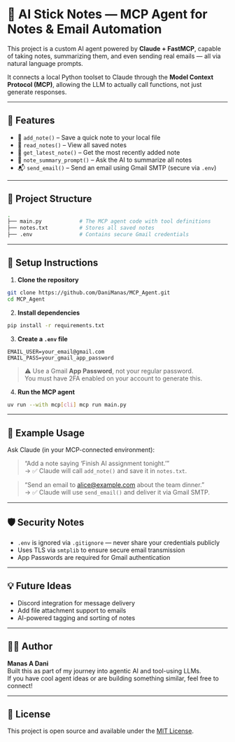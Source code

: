 # 🧠 AI Stick Notes — MCP Agent for Notes & Email Automation

This project is a custom AI agent powered by **Claude + FastMCP**, capable of taking notes, summarizing them, and even sending real emails — all via natural language prompts.

It connects a local Python toolset to Claude through the **Model Context Protocol (MCP)**, allowing the LLM to actually call functions, not just generate responses.

---

## 🚀 Features

- 📝 `add_note()` – Save a quick note to your local file
- 📖 `read_notes()` – View all saved notes
- 🔁 `get_latest_note()` – Get the most recently added note
- 🧠 `note_summary_prompt()` – Ask the AI to summarize all notes
- 📬 `send_email()` – Send an email using Gmail SMTP (secure via `.env`)

---

## 📂 Project Structure

```bash
.
├── main.py            # The MCP agent code with tool definitions
├── notes.txt          # Stores all saved notes
├── .env               # Contains secure Gmail credentials
```

---

## 🔧 Setup Instructions

1. **Clone the repository**

```bash
git clone https://github.com/DaniManas/MCP_Agent.git
cd MCP_Agent
```

2. **Install dependencies**

```bash
pip install -r requirements.txt
```

3. **Create a `.env` file**

```env
EMAIL_USER=your_email@gmail.com
EMAIL_PASS=your_gmail_app_password
```

> ⚠️ Use a Gmail **App Password**, not your regular password.  
> You must have 2FA enabled on your account to generate this.

4. **Run the MCP agent**

```bash
uv run --with mcp[cli] mcp run main.py
```

---

## 🧪 Example Usage

Ask Claude (in your MCP-connected environment):

> “Add a note saying ‘Finish AI assignment tonight.’”  
> → ✅ Claude will call `add_note()` and save it in `notes.txt`.

> “Send an email to alice@example.com about the team dinner.”  
> → ✅ Claude will use `send_email()` and deliver it via Gmail SMTP.

---

## 🛡️ Security Notes

- `.env` is ignored via `.gitignore` — never share your credentials publicly
- Uses TLS via `smtplib` to ensure secure email transmission
- App Passwords are required for Gmail authentication

---

## 💡 Future Ideas

- Discord integration for message delivery  
- Add file attachment support to emails  
- AI-powered tagging and sorting of notes

---

## 🙋‍♂️ Author

**Manas A Dani**  
Built this as part of my journey into agentic AI and tool-using LLMs.  
If you have cool agent ideas or are building something similar, feel free to connect!

---

## 📜 License

This project is open source and available under the [MIT License](LICENSE).
